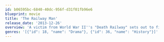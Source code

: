 ```yaml
---
id: b06595bc-6840-40dc-956f-d31f01fb96e6
blueprint: movie
title: 'The Railway Man'
release_date: '2013-12-26'
overview: 'A victim from World War II''s "Death Railway" sets out to find those responsible for his torture. A true story.'
genres: '[{"id": 18, "name": "Drama"}, {"id": 36, "name": "History"}]'
---
```

